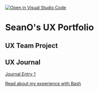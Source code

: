 [![Open in Visual Studio Code](https://classroom.github.com/assets/open-in-vscode-f059dc9a6f8d3a56e377f745f24479a46679e63a5d9fe6f495e02850cd0d8118.svg)](https://classroom.github.com/online_ide?assignment_repo_id=6804850&assignment_repo_type=AssignmentRepo)
# SeanO's UX Portfolio


## UX Team Project


## UX Journal

[Journal Entry 1](j01/)

[Read about my experience with Bash](j01/)
